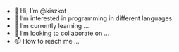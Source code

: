 - 👋 Hi, I’m @kiszkot
- 👀 I’m interested in programming in different languages
- 🌱 I’m currently learning ...
- 💞️ I’m looking to collaborate on ...
- 📫 How to reach me ...

<!---
kiszkot/kiszkot is a ✨ special ✨ repository because its `README.md` (this file) appears on your GitHub profile.
You can click the Preview link to take a look at your changes.
--->
